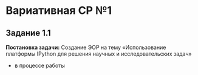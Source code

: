 # Вариативная СР №1
## Задание 1.1
**Постановка задачи:** 
Создание ЭОР на тему «Использование платформы IPython для решения научных и исследовательских задач»

+ в процессе работы